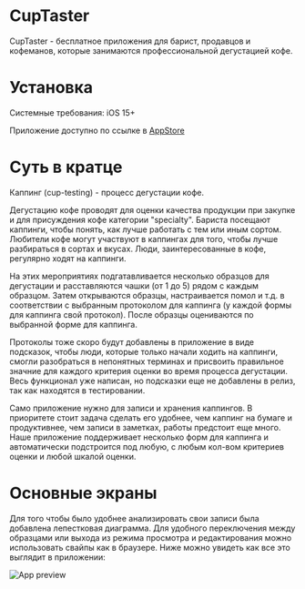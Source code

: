 # CupTaster 

CupTaster - бесплатное приложения для барист, продавцов и кофеманов, которые занимаются профессиональной дегустацией кофе.

# Установка

Системные требования: iOS 15+

Приложение доступно по ссылке в [AppStore](https://apps.apple.com/us/app/cuptaster/id1641064249)

# Суть в кратце

Каппинг (cup-testing) - процесс дегустации кофе.

Дегустацию кофе проводят для оценки качества продукции при закупке и для присуждения кофе категории "specialty". Бариста посещают каппинги, чтобы понять, как лучше работать с тем или иным сортом. Любители кофе могут участвуют в каппингах для того, чтобы лучше разбираться в сортах и вкусах. Люди, заинтересованные в кофе, регулярно ходят на каппинги. 

На этих мероприятиях подгатавливается несколько образцов для дегустации и расставляются чашки (от 1 до 5) рядом с каждым образцом. Затем открываются образцы, настраивается помол и т.д. в соответствии с выбранным протоколом для каппинга (у каждой формы для каппинга свой протокол). После образцы оцениваются по выбранной форме для каппинга.

Протоколы тоже скоро будут добавлены в приложение в виде подсказок, чтобы люди, которые только начали ходить на каппинги, смогли разобраться в непонятных терминах и присвоить правильное значние для каждого критерия оценки во время процесса дегустации. Весь функционал уже написан, но подсказки еще не добавлены в релиз, так как находятся в тестировании.

Само приложение нужно для записи и хранения каппингов. В приоритете стоит задача сделать его удобнее, чем каппинг на бумаге и продуктивнее, чем записи в заметках, работы предстоит еще много. Наше приложение поддерживает несколько форм для каппинга и автоматически подстроится под любую, с любым кол-вом критериев оценки и любой шкалой оценки.

# Основные экраны 

Для того чтобы было удобнее анализировать свои записи была добавлена лепестковая диаграмма.
Для удобного переключения между образцами или выхода из режима просмотра и редактирования можно использовать свайпы как в браузере.
Ниже можно увидеть как все это выглядит в приложении:

![App preview](https://github.com/nnnkbrrr/CupTaster/assets/101638182/5eebc9aa-921f-4d9d-bc72-521bf4868082)
